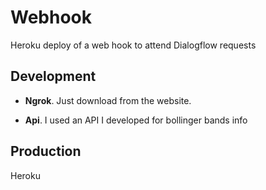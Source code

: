 # Webhook

Heroku deploy of a web hook to attend Dialogflow requests

## Development

- **Ngrok**. Just download from the website.

- **Api**. I used an API I developed for bollinger bands info

## Production

Heroku